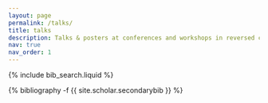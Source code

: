 ```yaml
---
layout: page
permalink: /talks/
title: talks
description: Talks & posters at conferences and workshops in reversed chronological order.
nav: true
nav_order: 1
---
```


<!-- _pages/talks.md -->

<!-- Bibsearch Feature -->

{% include bib_search.liquid %}

<div class="publications">

{% bibliography -f {{ site.scholar.secondarybib }} %}

</div>
